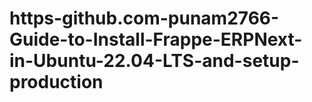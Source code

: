 # https-github.com-punam2766-Guide-to-Install-Frappe-ERPNext-in-Ubuntu-22.04-LTS-and-setup-production